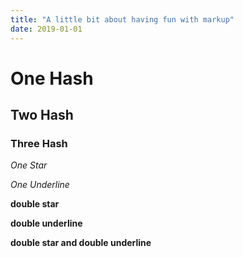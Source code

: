 ```yaml
---
title: "A little bit about having fun with markup"
date: 2019-01-01
---
```


# One Hash
## Two Hash
### Three Hash

*One Star*

_One Underline_

**double star**

__double underline__

**__double star and double underline__**

